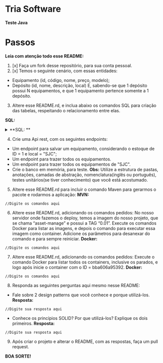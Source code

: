 # Tria Software

**Teste Java**


# Passos
**Leia com atenção todo esse README:**
1. [x] Faça um fork desse repositório, para sua conta pessoal.
2. [x] Temos o seguinte cenário, com essas entidades:
* Equipamento (id, código, nome, preço, modelo);
* Depósito (id, nome, descrição, local)
E, sabendo-se que 1 depósito possui N equipamentos, e que 1 equipamento pertence somente a 1 depósito.

3. Altere esse README.rd, e inclua abaixo os comandos SQL para criação das tabelas, respeitando o relacionamento entre elas.

 **SQL:**
<details><summary>**SQL: **</summary>
  <p>
    ```sql
      SELECT * FROM TESTE_SYNTAX_SUGAR;
    ```
  </p>
</details>


4. Crie uma Api rest, com os seguintes endpoints:
* Um endpoint para salvar um equipamento, considerando o estoque de ID = 1 e local = "SJC";
* Um endpoint para trazer todos os equipamentos.
* Um endpoint para trazer todos os equipamentos de "SJC".
* Crie o banco em memória, para teste.
**Obs:** Utilize a estrutura de pastas, anotações, camadas de abstração, nomenclatura(inglês ou português), testes unitários(se tiver conhecimento) que você está acostumado.

5. Altere esse README.rd para incluir o comando Maven para gerarmos o pacote e rodarmos a aplicação:
 **MVN:**
 ```
 //Digite os comandos aqui
 ```

6. Altere esse README.rd, adicionando os comandos pedidos:
No nosso servidor onde fazemos o deploy, temos a imagem do nosso projeto, que se chama “asset-manage” e possui a TAG “0.01”. Execute os comandos Docker para listar as imagens, e depois o comando para executar essa imagem como container. Adicione os parâmetros para desanexar do comando e para sempre reiniciar.
 **Docker:**
 ```
 //Digite os comandos aqui
 ```

7. Altere esse README.rd, adicionando os comandos pedidos:
Execute o comando Docker para listar todos os containers, inclusive os parados, e logo após inicie o container com o ID = bba606a95392.
 **Docker:**
 ```
 //Digite os comandos aqui
 ```
 8. Responda as seguintes perguntas aqui mesmo nesse README:
* Fale sobre 2 design patterns que você conhece e porque utilizá-los.
**Resposta:**
 ```
 //Digite sua resposta aqui
 ```
* Conhece os princípios SOLID? Por que utilizá-los? Explique os dois primeiros.
**Resposta:**
 ```
 //Digite sua resposta aqui
 ```
9. Após criar o projeto e alterar o README, com as respostas, faça um pull request.

**BOA SORTE!**

